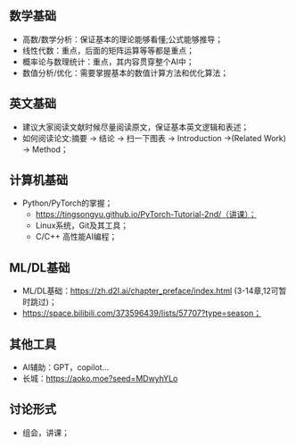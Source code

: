 ## 数学基础

- 高数/数学分析：保证基本的理论能够看懂;公式能够推导；
- 线性代数：重点，后面的矩阵运算等等都是重点；
- 概率论与数理统计：重点，其内容贯穿整个AI中；
- 数值分析/优化：需要掌握基本的数值计算方法和优化算法；

## 英文基础

- 建议大家阅读文献时候尽量阅读原文，保证基本英文逻辑和表述；
- 如何阅读论文:摘要 -> 结论 -> 扫一下图表 -> Introduction ->(Related Work) -> Method；

## 计算机基础

- Python/PyTorch的掌握；
  - https://tingsongyu.github.io/PyTorch-Tutorial-2nd/（讲课）；
  - Linux系统，Git及其工具；
  - C/C++ 高性能AI编程；

## ML/DL基础

- ML/DL基础：https://zh.d2l.ai/chapter_preface/index.html (3-14章,12可暂时跳过)；
- https://space.bilibili.com/373596439/lists/57707?type=season；

## 其他工具

- AI辅助：GPT，copilot...
- 长城：https://aoko.moe?seed=MDwyhYLo

## 讨论形式

- 组会，讲课；
